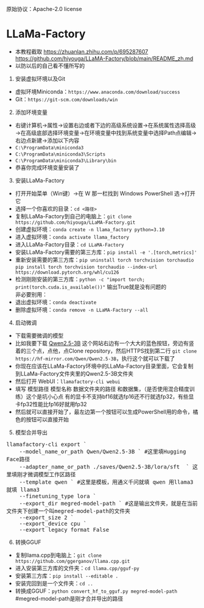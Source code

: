 原始协议：Apache-2.0 license

# LLaMa-Factory
- 本教程截取 https://zhuanlan.zhihu.com/p/695287607 https://github.com/hiyouga/LLaMA-Factory/blob/main/README_zh.md
- 以防以后的自己看不懂所写的

1. 安装虚拟环境以及Git<br>
- 虚拟环境Miniconda：`https://www.anaconda.com/download/success`<br>
- Git：`https://git-scm.com/downloads/win`<br>
2. 添加环境变量<br>
- 右键计算机→属性→设置右边或者下边的高级系统设置→在系统属性选择高级→在高级底部选择环境变量→在环境变量中找到系统变量中选择Path点编辑→右边点新建→添加以下内容<br>
- `C:\ProgramData\miniconda3`<br>
- `C:\ProgramData\miniconda3\Scripts`<br>
- `C:\ProgramData\miniconda3\Library\bin`<br>
- 恭喜你完成环境变量安装了<br>
3. 安装LLaMa-Factory<br>
- 打开开始菜单（Win键）→在 W 那一栏找到 Windows PowerShell 选→打开它<br>
- 选择一个你喜欢的目录：`cd <路径>`<br>
- 复制LLaMa-Factory到自己的电脑上：`git clone https://github.com/hiyouga/LLaMA-Factory.git`<br>
- 创建虚拟环境：`conda create -n llama_factory python=3.10`<br>
- 进入虚拟环境：`conda activate llama_factory`<br>
- 进入LLaMa-Factory目录：`cd LLaMA-Factory`<br>
- 安装LLaMa-Factory需要的第三方库：`pip install -e '.[torch,metrics]'`<br>
- 重新安装需要的第三方库：`pip uninstall torch torchvision torchaudio` `pip install torch torchvision torchaudio --index-url https://download.pytorch.org/whl/cu126`<br>
- 检测刚刚安装的第三方库：`python -c "import torch; print(torch.cuda.is_available())"` 输出True就是没有问题的<br>
非必要别用：
- 退出虚拟环境：`conda deactivate`
- 删除虚拟环境：`conda remove -n LLaMA-Factory --all`
4. 启动微调
- 下载需要微调的模型
- 比如我要下载 [Qwen2.5-3B](https://hf-mirror.com/Qwen/Qwen2.5-3B) 这个网站右边有一个大大的蓝色按钮，旁边有竖着的三个点，点他，点Clone repository，然后HTTPS找到第二行 `git clone https://hf-mirror.com/Qwen/Qwen2.5-3B`，执行这个就可以下载了
- 你现在应该在LLaMa-Factory环境中的LLaMa-Factory目录里面，它会复制到LLaMa-Factory文件夹里的Qwen2.5-3B文件夹
- 然后打开 WebUI：`llamafactory-cli webui`
- 填写 模型路径 模型名称 数据文件夹的路径 和数据集，（是否使用混合精度训练）这个是坑小心点 有的显卡不支持bf16就选fp16还不行就选fp32，有些显卡fp32性能比fp16好就用fp32
- 然后就可以直接开始了，最左边第一个按钮可以生成PowerShell用的命令，橘色的按钮可以直接开始
5. 模型合并导出
<pre style="white-space: pre-wrap; word-wrap: break-word;">
llamafactory-cli export `
    --model_name_or_path Qwen/Qwen2.5-3B ` #这里填Hugging Face路径
    --adapter_name_or_path ./saves/Qwen2.5-3B/lora/sft  ` 这里填刚才微调模型工作区路径
    --template qwen ` #这里是模板，用通义千问就填 qwen 用llama3 就填 llama3
    --finetuning_type lora `
    --export_dir megred-model-path ` #这是输出文件夹，就是在当前文件夹下创建一个叫megred-model-path的文件夹
    --export_size 2 `
    --export_device cpu `
    --export_legacy_format False
</pre>
6. 转换GGUF
- 复制llama.cpp到电脑上：`git clone https://github.com/ggerganov/llama.cpp.git`
- 进入安装第三方库的文件夹：`cd llama.cpp/gguf-py`
- 安装第三方库：`pip install --editable .`
- 安装完回到是一个文件夹：`cd ..`
- 转换成GGUF：`python convert_hf_to_gguf.py megred-model-path` #megred-model-path是刚才合并导出的路径





